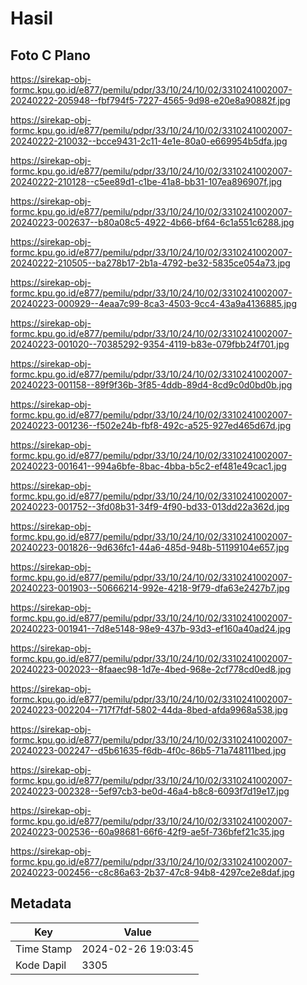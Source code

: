 # Hasil

## Foto C Plano

https://sirekap-obj-formc.kpu.go.id/e877/pemilu/pdpr/33/10/24/10/02/3310241002007-20240222-205948--fbf794f5-7227-4565-9d98-e20e8a90882f.jpg

https://sirekap-obj-formc.kpu.go.id/e877/pemilu/pdpr/33/10/24/10/02/3310241002007-20240222-210032--bcce9431-2c11-4e1e-80a0-e669954b5dfa.jpg

https://sirekap-obj-formc.kpu.go.id/e877/pemilu/pdpr/33/10/24/10/02/3310241002007-20240222-210128--c5ee89d1-c1be-41a8-bb31-107ea896907f.jpg

https://sirekap-obj-formc.kpu.go.id/e877/pemilu/pdpr/33/10/24/10/02/3310241002007-20240223-002637--b80a08c5-4922-4b66-bf64-6c1a551c6288.jpg

https://sirekap-obj-formc.kpu.go.id/e877/pemilu/pdpr/33/10/24/10/02/3310241002007-20240222-210505--ba278b17-2b1a-4792-be32-5835ce054a73.jpg

https://sirekap-obj-formc.kpu.go.id/e877/pemilu/pdpr/33/10/24/10/02/3310241002007-20240223-000929--4eaa7c99-8ca3-4503-9cc4-43a9a4136885.jpg

https://sirekap-obj-formc.kpu.go.id/e877/pemilu/pdpr/33/10/24/10/02/3310241002007-20240223-001020--70385292-9354-4119-b83e-079fbb24f701.jpg

https://sirekap-obj-formc.kpu.go.id/e877/pemilu/pdpr/33/10/24/10/02/3310241002007-20240223-001158--89f9f36b-3f85-4ddb-89d4-8cd9c0d0bd0b.jpg

https://sirekap-obj-formc.kpu.go.id/e877/pemilu/pdpr/33/10/24/10/02/3310241002007-20240223-001236--f502e24b-fbf8-492c-a525-927ed465d67d.jpg

https://sirekap-obj-formc.kpu.go.id/e877/pemilu/pdpr/33/10/24/10/02/3310241002007-20240223-001641--994a6bfe-8bac-4bba-b5c2-ef481e49cac1.jpg

https://sirekap-obj-formc.kpu.go.id/e877/pemilu/pdpr/33/10/24/10/02/3310241002007-20240223-001752--3fd08b31-34f9-4f90-bd33-013dd22a362d.jpg

https://sirekap-obj-formc.kpu.go.id/e877/pemilu/pdpr/33/10/24/10/02/3310241002007-20240223-001826--9d636fc1-44a6-485d-948b-51199104e657.jpg

https://sirekap-obj-formc.kpu.go.id/e877/pemilu/pdpr/33/10/24/10/02/3310241002007-20240223-001903--50666214-992e-4218-9f79-dfa63e2427b7.jpg

https://sirekap-obj-formc.kpu.go.id/e877/pemilu/pdpr/33/10/24/10/02/3310241002007-20240223-001941--7d8e5148-98e9-437b-93d3-ef160a40ad24.jpg

https://sirekap-obj-formc.kpu.go.id/e877/pemilu/pdpr/33/10/24/10/02/3310241002007-20240223-002023--8faaec98-1d7e-4bed-968e-2cf778cd0ed8.jpg

https://sirekap-obj-formc.kpu.go.id/e877/pemilu/pdpr/33/10/24/10/02/3310241002007-20240223-002204--717f7fdf-5802-44da-8bed-afda9968a538.jpg

https://sirekap-obj-formc.kpu.go.id/e877/pemilu/pdpr/33/10/24/10/02/3310241002007-20240223-002247--d5b61635-f6db-4f0c-86b5-71a748111bed.jpg

https://sirekap-obj-formc.kpu.go.id/e877/pemilu/pdpr/33/10/24/10/02/3310241002007-20240223-002328--5ef97cb3-be0d-46a4-b8c8-6093f7d19e17.jpg

https://sirekap-obj-formc.kpu.go.id/e877/pemilu/pdpr/33/10/24/10/02/3310241002007-20240223-002536--60a98681-66f6-42f9-ae5f-736bfef21c35.jpg

https://sirekap-obj-formc.kpu.go.id/e877/pemilu/pdpr/33/10/24/10/02/3310241002007-20240223-002456--c8c86a63-2b37-47c8-94b8-4297ce2e8daf.jpg


## Metadata

| Key        | Value               |
| ---------- | ------------------- |
| Time Stamp | 2024-02-26 19:03:45 |
| Kode Dapil | 3305                |



